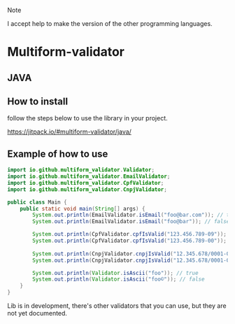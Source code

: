 > [!NOTE]
> I accept help to make the version of the other programming languages.

# Multiform-validator

## JAVA

## How to install

follow the steps below to use the library in your project.

https://jitpack.io/#multiform-validator/java/

## Example of how to use

```java
import io.github.multiform_validator.Validator;
import io.github.multiform_validator.EmailValidator;
import io.github.multiform_validator.CpfValidator;
import io.github.multiform_validator.CnpjValidator;

public class Main {
    public static void main(String[] args) {
        System.out.println(EmailValidator.isEmail("foo@bar.com")); // true
        System.out.println(EmailValidator.isEmail("foo@bar")); // false

        System.out.println(CpfValidator.cpfIsValid("123.456.789-09")); // true
        System.out.println(CpfValidator.cpfIsValid("123.456.789-00")); // false
        
        System.out.println(CnpjValidator.cnpjIsValid("12.345.678/0001-09")); // true
        System.out.println(CnpjValidator.cnpjIsValid("12.345.678/0001-00")); // false

        System.out.println(Validator.isAscii("foo")); // true
        System.out.println(Validator.isAscii("foo©")); // false
    }
}
```

Lib is in development, there's other validators that you can use, but they are not yet documented.
